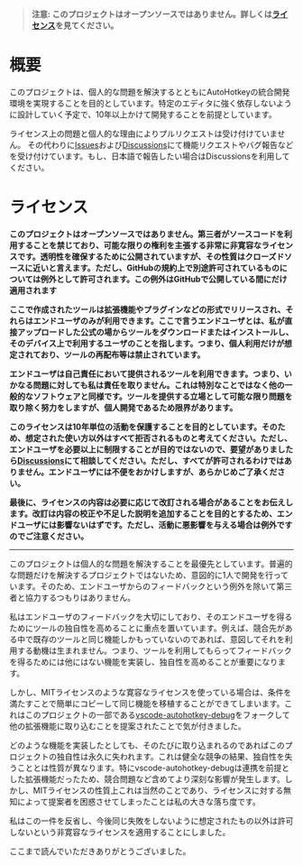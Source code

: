 > **注意: このプロジェクトはオープンソースではありません。詳しくは[ライセンス](#ライセンス)を見てください。**

# 概要

このプロジェクトは、個人的な問題を解決するとともにAutoHotkeyの統合開発環境を実現することを目的としています。特定のエディタに強く依存しないように設計していく予定で、10年以上かけて開発することを前提としています。

ライセンス上の問題と個人的な理由によりプルリクエストは受け付けていません。
その代わりに[Issues](https://github.com/zero-plusplus/autohotkey-devtools/issues)および[Discussions](https://github.com/zero-plusplus/autohotkey-devtools/discussions)にて機能リクエストやバグ報告などを受け付けています。もし、日本語で報告したい場合はDiscussionsを利用してください。

# ライセンス

**このプロジェクトはオープンソースではありません。第三者がソースコードを利用することを禁じており、可能な限りの権利を主張する非常に非寛容なライセンスです。透明性を確保するために公開されていますが、その性質はクローズドソースに近いと言えます。ただし、GitHubの規約上で別途許可されているものについては例外として許可されます。この例外はGitHubで公開している間にだけ適用されます**

**ここで作成されたツールは拡張機能やプラグインなどの形式でリリースされ、それらはエンドユーザのみが利用できます。ここで言うエンドユーザとは、私が直接アップロードした公式の場からツールをダウンロードまたはインストールし、そのデバイス上で利用するユーザのことを指します。つまり、個人利用だけが想定されており、ツールの再配布等は禁止されています。**

**エンドユーザは自己責任において提供されるツールを利用できます。つまり、いかなる問題に対しても私は責任を取りません。これは特別なことではなく他の一般的なソフトウェアと同様です。ツールを提供する立場として可能な限り問題を取り除く努力をしますが、個人開発であるため限界があります。**

**このライセンスは10年単位の活動を保護することを目的としています。そのため、想定された使い方以外はすべて拒否されるものと考えてください。ただし、エンドユーザを必要以上に制限することが目的ではないので、要望がありましたら[Discussions](https://github.com/zero-plusplus/autohotkey-devtools/discussions)にて相談してください。ただし、すべてが許可されるわけではありません。エンドユーザには不便をおかけしますが、あらかじめご了承ください。**

**最後に、ライセンスの内容は必要に応じて改訂される場合があることをお伝えします。改訂は内容の校正や不足した説明を追加することを目的とするため、エンドユーザには影響ないはずです。ただし、活動に悪影響を与える場合は例外ですのでご注意ください。**

---

このプロジェクトは個人的な問題を解決することを最優先としています。普遍的な問題だけを解決するプロジェクトではないため、意図的に1人で開発を行っています。そのため、エンドユーザからのフィードバックという例外を除いて第三者と協力するつもりはありません。

私はエンドユーザのフィードバックを大切にしており、そのエンドユーザを得るためにツールの独自性を高めることに重点を置いています。例えば、競合先がある中で既存のツールと同じ機能しかもっていないのであれば、意図してそれを利用する動機は生まれません。つまり、ツールを利用してもらってフィードバックを得るためには他にはない機能を実装し、独自性を高めることが重要になります。

しかし、MITライセンスのような寛容なライセンスを使っている場合は、条件を満たすことで簡単にコピーして同じ機能を移植することができてしまいます。これはこのプロジェクトの一部である[vscode-autohotkey-debug](https://github.com/zero-plusplus/vscode-autohotkey-debug)をフォークして他の拡張機能に取り込むことを提案されたことで気が付きました。

どのような機能を実装したとしても、そのたびに取り込まれるのであればこのプロジェクトの独自性は永久に失われます。これは健全な競争の結果、独自性を失うこととは性質が異なります。特にvscode-autohotkey-debugは連携を前提とした拡張機能だったため、競合問題など含めてより深刻な影響が発生します。しかし、MITライセンスの性質上これは当然のことであり、ライセンスに対する無知によって提案者を困惑させてしまったことは私の大きな落ち度です。

私はこの一件を反省し、今後同じ失敗をしないように想定されたもの以外は許可しないという非寛容なライセンスを適用することにしました。

ここまで読んでいただきありがとうございました。
